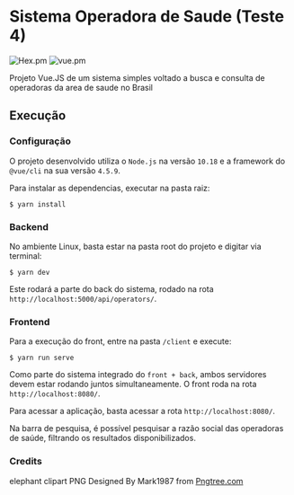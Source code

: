 # Sistema Operadora de Saude (Teste 4)
![Hex.pm](https://img.shields.io/badge/node-%3E%3D%2010.18-blue?logo=Node.js&link=https://nodejs.org/en/) ![vue.pm](https://img.shields.io/badge/node-%3E%3D%204.5.9-blue?logo=Vue.js)

Projeto Vue.JS de um sistema simples voltado a busca e consulta de operadoras da area de saude no Brasil

## Execução

### Configuração

O projeto desenvolvido utiliza o `Node.js` na versão `10.18` e a framework do `@vue/cli` 
na sua versão `4.5.9`.

Para instalar as dependencias, executar na pasta raiz:

```$ yarn install```

### Backend

No ambiente Linux, basta estar na pasta root do projeto e digitar via terminal:

```$ yarn dev ```

Este rodará a parte do back do sistema, rodado na rota `http://localhost:5000/api/operators/`.

### Frontend

Para a execução do front, entre na pasta `/client` e execute:

```$ yarn run serve ```

Como parte do sistema integrado do `front + back`, ambos servidores devem estar rodando 
juntos simultaneamente. O front roda na rota `http://localhost:8080/`.

Para acessar a aplicação, basta acessar a rota `http://localhost:8080/`. 

Na barra de pesquisa, é possível pesquisar a razão social das operadoras de saúde, 
filtrando os resultados disponibilizados.

### Credits
elephant clipart PNG Designed By Mark1987 from <a href="https://pngtree.com">Pngtree.com</a>